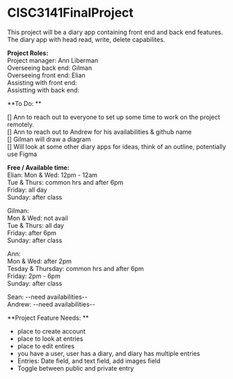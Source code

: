 # CISC3141FinalProject
This project will be a diary app containing front end and back end features. The diary app with head read, write, delete capabilites. 

**Project Roles:** <br>
Project manager: Ann Liberman <br>
Overseeing back end: Gilman <br>
Overseeing front end: Elian <br>
Assisting with front end: <br>
Assistting with back end: <br>


**To Do: ** <br>

[] Ann to reach out to everyone to set up some time to work on the project remotely. <br> 
[] Ann to reach out to Andrew for his availabilities & github name <br> 
[] Gilman will draw a diagram <br>
[] Will look at some other diary apps for ideas, think of an outline, potentially use Figma <br>  


**Free / Available time:** <br>
Elian: Mon & Wed: 12pm - 12am <br>
Tue & Thurs: common hrs and after 6pm <br> 
Friday: all day <br>
Sunday: after class <br>

Gilman: <br>
Mon & Wed: not avail <br>
Tue & Thurs: all day <br>
Friday: after 6pm  <br>
Sunday: after class <br>

Ann: <br>
Mon & Wed: after 2pm <br>
Tesday & Thursday: common hrs and after 6pm <br>
Friday: 2pm - 6pm <br>
Sunday: after class <br>

Sean: --need availabilities-- <br>
Andrew: --need availabilities-- <br>

**Project Feature Needs: ** <br>
- place to create account <br>
- place to look at entries <br>
- place to edit entires <br>
- you have a user, user has a diary, and diary has multiple entries <br>
- Entries: Date field, and text field, add images field <br>
- Toggle between public and private entry <br>
